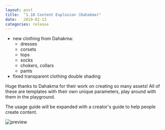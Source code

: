 ```yaml
---
layout: post
title:  "1.18 Content Explosion (Dahakma)"
date:   2019-02-13
categories: release
---
```


- new clothing from Dahakma: 
    - dresses
    - corsets
    - tops
    - socks
    - chokers, collars
    - pants
- fixed transparent clothing double shading

Huge thanks to Dahakma for their work on creating so many assets!
All of these are templates with their own unique parameters, play around with them in the playground.

The usage guide will be expanded with a creator's guide to help people create content.

![preview](https://i.imgur.com/IWUnrdg.png)